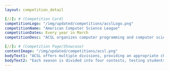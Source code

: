 ```yaml
---
layout: competition_detail

[//]: # (Competition Card)
competitionLogo: "/img/updated/competitions/acslLogo.png"
competitionName: "American Computer Science League"
competitionDates: Every year in March 
competitionDesc: "ACSL organizes computer programming and computer science contests for K-12 schools, organizations and local groups."

[//]: # (Competition Page/Showcase)
contentImage: "/img/updated/competitions/acsl.png"
bodyText1: "ACSL offers multiple divisions, providing an appropriate challenge for students of varying ages and abilities. An unlimited number of students may compete in each contest."
bodyText2: "Each season is divided into four contests, testing students on fundamental concepts in computer science, ranging from Number Systems to Boolean Algebra to Digital Electronics. In the upper divisions, each contest also includes a problem to solve by programming using Python, C++ or Java."
---
```

